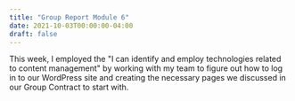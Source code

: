 ```yaml
---
title: "Group Report Module 6"
date: 2021-10-03T00:00:00-04:00
draft: false
---
```


This week, I employed the "I can identify and employ technologies related to content management" by working with my team to figure out how to log in to our WordPress site and creating the necessary pages we discussed in our Group Contract to start with.
